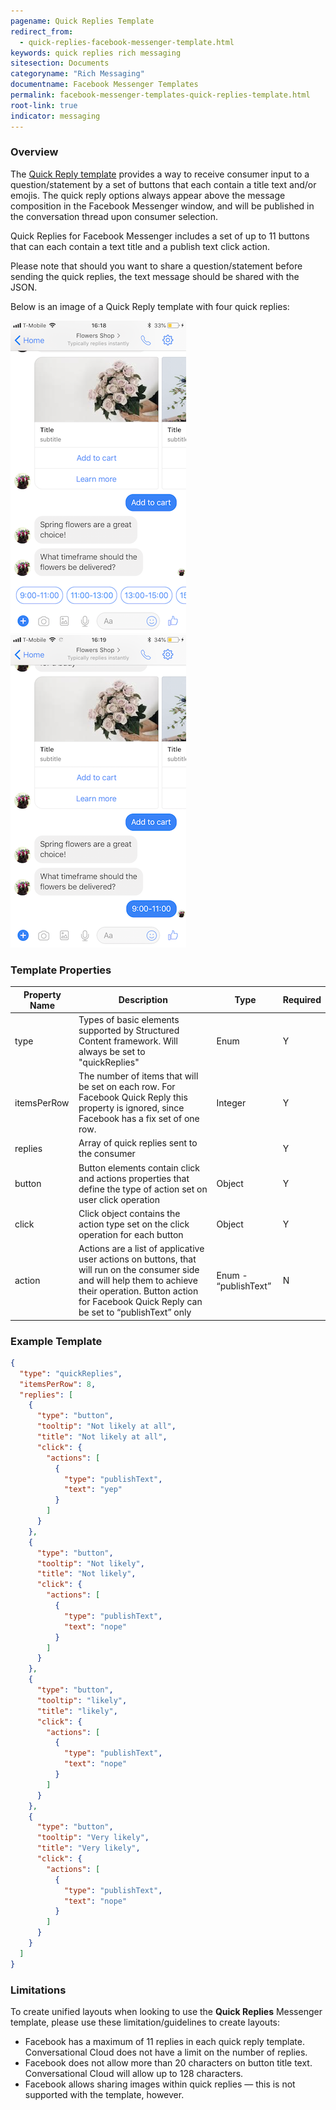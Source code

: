 ```yaml
---
pagename: Quick Replies Template
redirect_from:
  - quick-replies-facebook-messenger-template.html
keywords: quick replies rich messaging
sitesection: Documents
categoryname: "Rich Messaging"
documentname: Facebook Messenger Templates
permalink: facebook-messenger-templates-quick-replies-template.html
root-link: true
indicator: messaging
---
```


### Overview

The [Quick Reply template](https://developers.facebook.com/docs/messenger-platform/send-messages/quick-replies) provides a way to receive consumer input to a question/statement by a set of buttons that each contain a title text and/or emojis. The quick reply options always appear above the message composition in the Facebook Messenger window, and will be published in the conversation thread upon consumer selection.

Quick Replies for Facebook Messenger includes a set of up to 11 buttons that can each contain a text title and a publish text click action.

Please note that should you want to share a question/statement before sending the quick replies, the text message should be shared with the JSON.

Below is an image of a Quick Reply template with four quick replies:

![image alt text](img/fb_structuredcontent_image_7.png)![image alt text](img/fb_structuredcontent_image_8.png)

### Template Properties

<table>
  <thead>
    <tr>
      <th>Property Name</th>
      <th>Description</th>
      <th>Type</th>
      <th>Required</th>
    </tr>
  </thead>
  <tr>
    <td>type</td>
    <td>Types of basic elements supported by Structured Content framework. Will always be set to "quickReplies"</td>
    <td>Enum</td>
    <td>Y</td>
  </tr>
  <tr>
    <td>itemsPerRow</td>
    <td>The number of items that will be set on each row. For Facebook Quick Reply this property is ignored, since Facebook has a fix set of one row.</td>
    <td>Integer </td>
    <td>Y</td>
  </tr>
  <tr>
    <td>replies</td>
    <td>Array of quick replies sent to the consumer </td>
    <td></td>
    <td>Y</td>
  </tr>
  <tr>
    <td>button</td>
    <td>Button elements contain click and actions properties that define the type of action set on user click operation </td>
    <td>Object </td>
    <td>Y</td>
  </tr>
  <tr>
    <td>click</td>
    <td>Click object contains the action type set on the click operation for each button</td>
    <td>Object</td>
    <td>Y</td>
  </tr>
  <tr>
    <td>action</td>
    <td>Actions are a list of applicative user actions on buttons, that will run on the consumer side and will help them to achieve their operation. Button action for Facebook Quick Reply can be set to “publishText” only</td>
    <td>Enum - “publishText”</td>
    <td>N</td>
  </tr>
</table>

### Example Template

```json
{
  "type": "quickReplies",
  "itemsPerRow": 8,
  "replies": [
    {
      "type": "button",
      "tooltip": "Not likely at all",
      "title": "Not likely at all",
      "click": {
        "actions": [
          {
            "type": "publishText",
            "text": "yep"
          }
        ]
      }
    },
    {
      "type": "button",
      "tooltip": "Not likely",
      "title": "Not likely",
      "click": {
        "actions": [
          {
            "type": "publishText",
            "text": "nope"
          }
        ]
      }
    },
    {
      "type": "button",
      "tooltip": "likely",
      "title": "likely",
      "click": {
        "actions": [
          {
            "type": "publishText",
            "text": "nope"
          }
        ]
      }
    },
    {
      "type": "button",
      "tooltip": "Very likely",
      "title": "Very likely",
      "click": {
        "actions": [
          {
            "type": "publishText",
            "text": "nope"
          }
        ]
      }
    }
  ]
}
```

### Limitations

To create unified layouts when looking to use the **Quick Replies** Messenger template, please use these limitation/guidelines to create layouts:

* Facebook has a maximum of 11 replies in each quick reply template. Conversational Cloud does not have a limit on the number of replies.
* Facebook does not allow more than 20 characters on button title text.  Conversational Cloud will allow up to 128 characters.
* Facebook allows sharing images within quick replies — this is not supported with the template, however.
